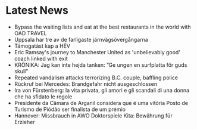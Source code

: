 # Latest News
-  Bypass the waiting lists and eat at the best restaurants in the world with OAD TRAVEL
-  Uppsala har tre av de farligaste järnvägsövergångarna
-  Támogatást kap a HÉV
-  Eric Ramsay's journey to Manchester United as 'unbelievably good' coach linked with exit
-  KRÖNIKA: Jag kan inte hejda tanken: ”Ge ungen en surfplatta för guds skull”
-  Repeated vandalism attacks terrorizing B.C. couple, baffling police
-  Rückruf bei Mercedes: Brandgefahr nicht ausgeschlossen​
-  Ira von Fürstenberg: la vita privata, gli amori e gli scandali di una donna che ha sfidato le regole
-  Presidente da Câmara de Arganil considera que é uma vitória Posto de Turismo de Piódão ser finalista de um prémio
-  Hannover: Missbrauch in AWO Doktorspiele Kita: Bewährung für Erzieher
